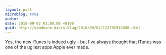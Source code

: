 ```yaml
---
layout: post
microblog: true
audio: 
date: 2010-09-02 01:00:00 +0100
guid: http://samdeane.micro.blog/2010/09/02/t22792934000.html
---
```

Yes, the new iTunes is indeed ugly - but I've always thought that iTunes was one of the ugliest apps Apple ever made.
